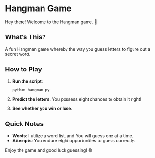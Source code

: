 # Hangman Game

Hey there! Welcome to the Hangman game. 🎉

## What’s This?

A fun Hangman game whereby the way you guess letters to figure out a secret word.

## How to Play

1. **Run the script**:
    ```bash
    python hangman.py
    ```

2. **Predict the letters**. You possess eight chances to obtain it right!

3. **See whether you win or lose**.


## Quick Notes

- **Words**: I utilize a word list. and You will guess one at a time.
- **Attempts**: You endure eight opportunities to guess correctly.


Enjoy the game and good luck guessing! 😄
